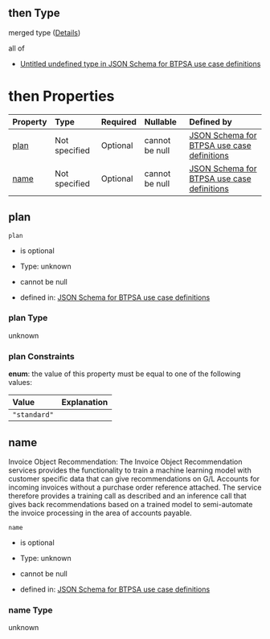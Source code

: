 ## then Type

merged type ([Details](btpsa-usecase-properties-services-items-allof-1-then-allof-53-then.md))

all of

*   [Untitled undefined type in JSON Schema for BTPSA use case definitions](btpsa-usecase-properties-services-items-allof-1-then-allof-53-then-allof-0.md "check type definition")

# then Properties

| Property      | Type          | Required | Nullable       | Defined by                                                                                                                                                                                                            |
| :------------ | :------------ | :------- | :------------- | :-------------------------------------------------------------------------------------------------------------------------------------------------------------------------------------------------------------------- |
| [plan](#plan) | Not specified | Optional | cannot be null | [JSON Schema for BTPSA use case definitions](btpsa-usecase-properties-services-items-allof-1-then-allof-53-then-properties-plan.md "undefined#/properties/services/items/allOf/1/then/allOf/53/then/properties/plan") |
| [name](#name) | Not specified | Optional | cannot be null | [JSON Schema for BTPSA use case definitions](btpsa-usecase-properties-services-items-allof-1-then-allof-53-then-properties-name.md "undefined#/properties/services/items/allOf/1/then/allOf/53/then/properties/name") |

## plan



`plan`

*   is optional

*   Type: unknown

*   cannot be null

*   defined in: [JSON Schema for BTPSA use case definitions](btpsa-usecase-properties-services-items-allof-1-then-allof-53-then-properties-plan.md "undefined#/properties/services/items/allOf/1/then/allOf/53/then/properties/plan")

### plan Type

unknown

### plan Constraints

**enum**: the value of this property must be equal to one of the following values:

| Value        | Explanation |
| :----------- | :---------- |
| `"standard"` |             |

## name

Invoice Object Recommendation: The Invoice Object Recommendation services provides the functionality to train a machine learning model with customer specific data that can give recommendations on G/L Accounts for incoming invoices without a purchase order reference attached. The service therefore provides a training call as described and an inference call that gives back recommendations based on a trained model to semi-automate the invoice processing in the area of accounts payable.

`name`

*   is optional

*   Type: unknown

*   cannot be null

*   defined in: [JSON Schema for BTPSA use case definitions](btpsa-usecase-properties-services-items-allof-1-then-allof-53-then-properties-name.md "undefined#/properties/services/items/allOf/1/then/allOf/53/then/properties/name")

### name Type

unknown
